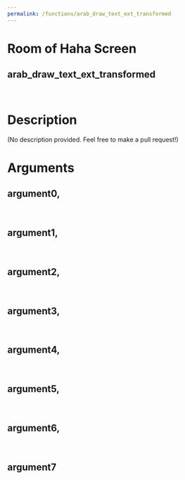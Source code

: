 ```yaml
---
permalink: /functions/arab_draw_text_ext_transformed
---
```

# Room of Haha Screen  
## arab_draw_text_ext_transformed  
&nbsp;  
# Description  
(No description provided. Feel free to make a pull request!) 
&nbsp;  
# Arguments
## argument0, 

&nbsp;  
## argument1, 

&nbsp;  
## argument2, 

&nbsp;  
## argument3, 

&nbsp;  
## argument4, 

&nbsp;  
## argument5, 

&nbsp;  
## argument6, 

&nbsp;  
## argument7

&nbsp;  


